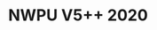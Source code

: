 ---
# slug: NWPU
title: NWPU V5++ 2020
authors:
  name: NWPU V5++ 2020
  title: RMUA2020 西北工业大学 翱翔战队 GitHub仓库
  url: https://github.com/nwpu-v5-team
  image_url: https://jlu-ai-lab.oss-cn-beijing.aliyuncs.com/blog/nwpu.png
---